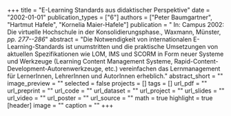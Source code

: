 +++
title = "E-Learning Standards aus didaktischer Perspektive"
date = "2002-01-01"
publication_types = ["6"]
authors = ["Peter Baumgartner", "Hartmut Hafele", "Kornelia Maier-Hafele"]
publication = " In: Campus 2002: Die virtuelle Hochschule in der Konsolidierungsphase., Waxmann, Münster, _pp. 277--286_"
abstract = "Die Notwendigkeit von internationalen E-Learning-Standards ist unumstritten und die praktische Umsetzungen von aktuellen Spezifikationen wie LOM, IMS und SCORM in Form neuer Systeme und Werkzeuge (Learning Content Management Systeme, Rapid-Content-Development-Autorenwerkzeuge, etc.) vereinfachen das Lernmanagement für LernerInnen, LehrerInnen und AutorInnen erheblich."
abstract_short = ""
image_preview = ""
selected = false
projects = []
tags = []
url_pdf = ""
url_preprint = ""
url_code = ""
url_dataset = ""
url_project = ""
url_slides = ""
url_video = ""
url_poster = ""
url_source = ""
math = true
highlight = true
[header]
image = ""
caption = ""
+++
